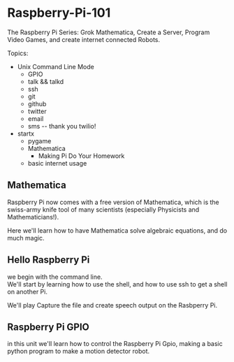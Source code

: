 Raspberry-Pi-101
================

The Raspberry Pi Series:  Grok Mathematica, Create a Server, Program Video Games, and create internet connected Robots.



Topics:

* Unix Command Line Mode
  * GPIO
  * talk && talkd
  * ssh
  * git
  * github
  * twitter
  * email
  * sms -- thank you twilio!
* startx
  * pygame
  * Mathematica
    * Making Pi Do Your Homework
  * basic internet usage
  

Mathematica
-----------

Raspberry Pi now comes with a free version of Mathematica, which is the swiss-army knife tool of many scientists (especially Physicists and Mathematicians!). 

Here we'll learn how to have Mathematica solve algebraic equations, and do much magic.


Hello Raspberry Pi
------------------

we begin with the command line.  
We'll start by learning how to use the shell, and how to use ssh to get a shell on another Pi.

We'll play Capture the file and create speech output on the Rasbperry Pi.

Raspberry Pi GPIO
-----------------

in this unit we'll learn how to control the Raspberry Pi Gpio, making a basic python program to make a motion detector robot.

